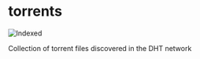 torrents 
========
![Indexed](https://img.shields.io/badge/indexed-219685-blue)

Collection of torrent files discovered in the DHT network
